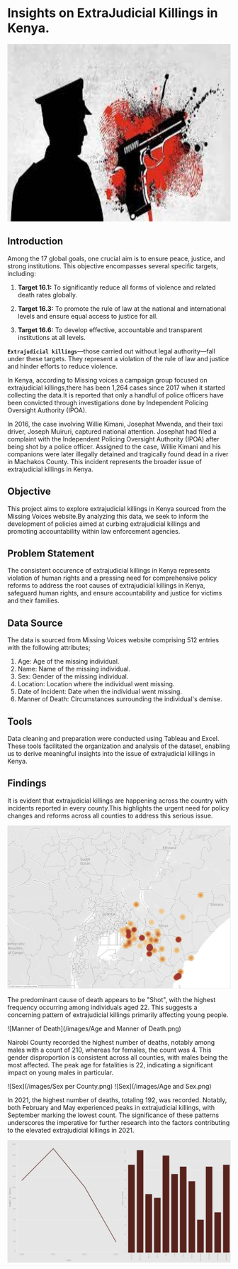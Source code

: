 # **Insights on ExtraJudicial Killings in Kenya.**

<img src="images.jpg" alt="image" width="1000" height="400">

## **Introduction**

Among the 17 global goals, one crucial aim is to ensure peace, justice, and strong institutions. This objective encompasses several specific targets, including:

1. **Target 16.1:** To significantly reduce all forms of violence and related death rates globally.

2. **Target 16.3:** To promote the rule of law at the national and international levels and ensure equal access to justice for all.

3. **Target 16.6:** To develop effective, accountable and transparent institutions at all levels.

**`Extrajudicial killings`**—those carried out without legal authority—fall under these targets. They represent a violation of the rule of law and justice and hinder efforts to reduce violence.

In Kenya, according to Missing voices a campaign group focused on extrajudicial killings,there has been 1,264 cases since 2017 when it started collecting the data.It is reported that only a handful of police officers have been convicted through investigations done by Independent Policing Oversight Authority (IPOA).

In 2016, the case involving Willie Kimani, Josephat Mwenda, and their taxi driver, Joseph Muiruri, captured national attention. Josephat had filed a complaint with the Independent Policing Oversight Authority (IPOA) after being shot by a police officer. Assigned to the case, Willie Kimani and his companions were later illegally detained and tragically found dead in a river in Machakos County. This incident represents the broader issue of extrajudicial killings in Kenya.

## **Objective**

This project aims to explore extrajudicial killings in Kenya sourced from the Missing Voices website.By analyzing this data, we seek to inform the development of policies aimed at curbing extrajudicial killings and promoting accountability within law enforcement agencies.

## **Problem Statement**
The consistent occurence of extrajudicial killings in Kenya represents violation of human rights and a pressing need for comprehensive policy reforms  to address the root causes of extrajudicial killings in Kenya, safeguard human rights, and ensure accountability and justice for victims and their families.

## **Data Source**
The data is sourced from Missing Voices website comprising 512 entries with the following attributes;            
1. Age: Age of the missing individual.
2. Name: Name of the missing individual.
3. Sex: Gender of the missing individual.
4. Location: Location where the individual went missing.
5. Date of Incident: Date when the individual went missing.
6. Manner of Death: Circumstances surrounding the individual's demise.

## **Tools**
Data cleaning and preparation were conducted using Tableau and Excel. These tools facilitated the organization and analysis of the dataset, enabling us to derive meaningful insights into the issue of extrajudicial killings in Kenya.

## **Findings**
It is evident that extrajudicial killings are happening across the country with incidents reported in every county.This highlights the urgent need for policy changes and reforms across all counties to address this serious issue.

![Kenya](/images/Kenya.png)

The predominant cause of death appears to be "Shot", with the highest frequency occurring among individuals aged 22. This suggests a concerning pattern of extrajudicial killings primarily affecting young people.

![Manner of Death](/images/Age and Manner of Death.png)

Nairobi County recorded the highest number of deaths, notably among males with a count of 210, whereas for females, the count was 4. This gender disproportion is consistent across all counties, with males being the most affected. The peak age for fatalities is 22, indicating a significant impact on young males in particular.

![Sex](/images/Sex per County.png)
![Sex](/images/Age and Sex.png)


 
In 2021, the highest number of deaths, totaling 192, was recorded. Notably, both February and May experienced peaks in extrajudicial killings, with September marking the lowest count. The significance of these patterns underscores the imperative for further research into the factors contributing to the elevated extrajudicial killings in 2021.

![Year](/images/YearMonth.png)




              
        
   







